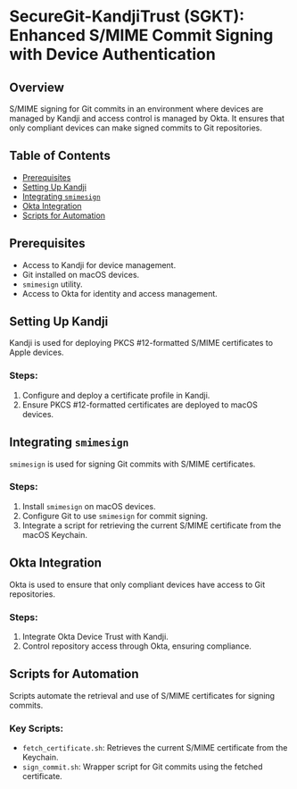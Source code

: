 # SecureGit-KandjiTrust (SGKT): Enhanced S/MIME Commit Signing with Device Authentication

## Overview
S/MIME signing for Git commits in an environment where devices are managed by Kandji and access control is managed by Okta. It ensures that only compliant devices can make signed commits to Git repositories.

## Table of Contents
- [Prerequisites](#prerequisites)
- [Setting Up Kandji](#setting-up-kandji)
- [Integrating `smimesign`](#integrating-smimesign)
- [Okta Integration](#okta-integration)
- [Scripts for Automation](#scripts-for-automation)

## Prerequisites
- Access to Kandji for device management.
- Git installed on macOS devices.
- `smimesign` utility.
- Access to Okta for identity and access management.

## Setting Up Kandji
Kandji is used for deploying PKCS #12-formatted S/MIME certificates to Apple devices.

### Steps:
1. Configure and deploy a certificate profile in Kandji.
2. Ensure PKCS #12-formatted certificates are deployed to macOS devices.

## Integrating `smimesign`
`smimesign` is used for signing Git commits with S/MIME certificates.

### Steps:
1. Install `smimesign` on macOS devices.
2. Configure Git to use `smimesign` for commit signing.
3. Integrate a script for retrieving the current S/MIME certificate from the macOS Keychain.

## Okta Integration
Okta is used to ensure that only compliant devices have access to Git repositories.

### Steps:
1. Integrate Okta Device Trust with Kandji.
2. Control repository access through Okta, ensuring compliance.

## Scripts for Automation
Scripts automate the retrieval and use of S/MIME certificates for signing commits.

### Key Scripts:
- `fetch_certificate.sh`: Retrieves the current S/MIME certificate from the Keychain.
- `sign_commit.sh`: Wrapper script for Git commits using the fetched certificate.


